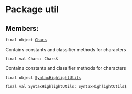 # Package util
## Members:
<pre><code class="language-scala" >final object <a href="./Chars.md">Chars</a></pre></code>
Contains constants and classifier methods for characters

<pre><code class="language-scala" >final val Chars: Chars$</pre></code>
Contains constants and classifier methods for characters


<pre><code class="language-scala" >final object <a href="./SyntaxHighlightUtils.md">SyntaxHighlightUtils</a></pre></code>
<pre><code class="language-scala" >final val SyntaxHighlightUtils: SyntaxHighlightUtils$</pre></code>

